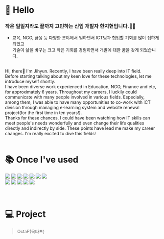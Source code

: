 # 💙 Hello
### 작은 일일지라도 끝까지 고민하는 신입 개발자 한지현입니다.👩‍💻

- 교육, NGO, 금융 등 다양한 분야에서 일하면서 ICT팀과 협업할 기회를 많이 접하게 되었고<br>
기술이 삶을 바꾸는 크고 작은 기회를 경험하면서 개발에 대한 꿈을 갖게 되었습니다.
<br>
Hi, there👋 I'm Jihyun. Recently, I have been really deep into IT field.<br>
Before starting talking about my keen love for these technologies, let me introduce myself shortly.<br>
I have been diverse work experienced in Education, NGO, Finance and etc, for approximately 6 years.
Throughout my careers, I luckily could communicate with many people involved in various fields. Especially, among them, I was able to have many opportunities to co-work with ICT division through managing e-learning system and website renewal project(for the first time in ten years!).<br>
Thanks for these chances, I could have been watching how IT skills can meet people's needs wonderfully and even change their life qualities directly and indirectly by side. These points have lead me make my career changes. I'm really excited to dive this fields!
<br><br>

# 📚 Once I've used
<div> 
  <img src="https://img.shields.io/badge/java-007396?style=for-the-badge&logo=java&logoColor=white"> 
  <img src="https://img.shields.io/badge/javascript-F7DF1E?style=for-the-badge&logo=javascript&logoColor=black"> 
  <img src="https://img.shields.io/badge/html5-E34F26?style=for-the-badge&logo=html5&logoColor=white"> 
  <img src="https://img.shields.io/badge/css-1572B6?style=for-the-badge&logo=css3&logoColor=white">
  <img src="https://img.shields.io/badge/oracle-F80000?style=for-the-badge&logo=oracle&logoColor=white"> 
  <img src="https://img.shields.io/badge/mysql-4479A1?style=for-the-badge&logo=mysql&logoColor=white"> 
  <img src="https://img.shields.io/badge/mariaDB-003545?style=for-the-badge&logo=mariaDB&logoColor=white"> 
  <br>
  <img src="https://img.shields.io/badge/spring-6DB33F?style=for-the-badge&logo=spring&logoColor=white">
  <img src="https://img.shields.io/badge/springboot-6DB33F?style=for-the-badge&logo=springboot&logoColor=white">
  <img src="https://img.shields.io/badge/vue.js-4FC08D?style=for-the-badge&logo=vue.js&logoColor=white"> 
  <img src="https://img.shields.io/badge/github-181717?style=for-the-badge&logo=github&logoColor=white">
  <img src="https://img.shields.io/badge/git-F05032?style=for-the-badge&logo=git&logoColor=white">
</div>
<br><br>

# 💻 Project
> OctaP(옥타프)
